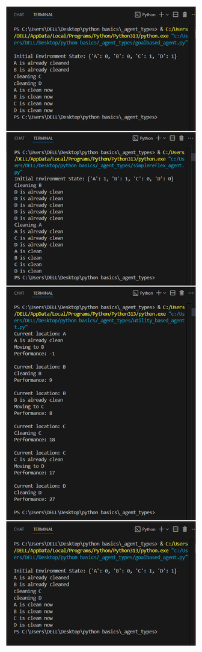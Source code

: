 ![output of goal based vacuum cleaner agent](images/goalbased.PNG)
![output of simple reflex based vacuum cleaner agent](images/simplereflex.png)
![output of utility based vacuum cleaner agent](images/utilitybased.png)
![Project Output](https://github.com/ggauravp/AI_lab_agent_types/blob/main/images/goalbased.png?raw=true)

